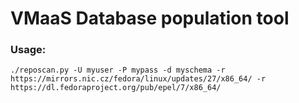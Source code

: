 # VMaaS Database population tool

### Usage:

```./reposcan.py -U myuser -P mypass -d myschema -r https://mirrors.nic.cz/fedora/linux/updates/27/x86_64/ -r https://dl.fedoraproject.org/pub/epel/7/x86_64/```
